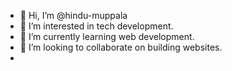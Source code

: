 - 👋 Hi, I’m @hindu-muppala
- 👀 I’m interested in tech development.
- 🌱 I’m currently learning web development.
- 💞️ I’m looking to collaborate on building websites.
-
<!---
hindu-muppala/hindu-muppala is a ✨ special ✨ repository because its `README.md` (this file) appears on your GitHub profile.
You can click the Preview link to take a look at your changes.
--->
